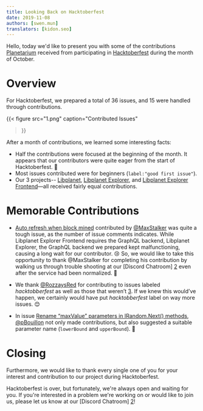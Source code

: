 ```yaml
---
title: Looking Back on Hacktoberfest
date: 2019-11-08
authors: [swen.mun]
translators: [kidon.seo]
---
```


Hello, today we'd like to present you with some of the contributions [Planetarium] received from participating in [Hacktoberfest] during the month of October.


# Overview

For Hacktoberfest, we prepared a total of 36 issues, and 15 were handled through contributions.

{{<
figure
  src="1.png"
  caption="Contributed Issues"
>}}

After a month of contributions, we learned some interesting facts:

- Half the contributions were focused at the beginning of the month. It appears that our contributors were quite eager from the start of Hacktoberfest. 🏃
- Most issues contributed were for beginners (`label:"good first issue"`).
- Our 3 projects-- [Libplanet], [Libplanet Explorer], and [Libplanet Explorer Frontend]—all received fairly equal contributions.


# Memorable Contributions

- [Auto refresh when block mined][planetarium/libplanet-explorer-frontend#37] contributed by [@MaxStalker] was quite a tough issue, as the number of issue comments indicates. While Libplanet Explorer Frontend requires the GraphQL backend, Libplanet Explorer, the GraphQL backend we prepared kept malfunctioning, causing a long wait for our contributor. 😢 So, we would like to take this opportunity to thank @MaxStalker for completing his contribution by walking us through trouble shooting at our [Discord Chatroom] [2] even after the service had been normalized. 🙇

- We thank [@RozzaysRed] for contributing to issues labeled *hacktobberfest* as well as those that weren’t [3]. If we knew this would’ve happen, we certainly would have put *hacktobberfest* label on way more issues. 😊

- In issue [Rename “maxValue” parameters in IRandom.Next() methods][planetarium/libplanet#555], [@pBouillon] not only made contributions, but also suggested a suitable parameter name (`lowerBound` and `upperBound`). 💬


# Closing

Furthermore, we would like to thank every single one of you for your interest and contribution to our project during Hacktoberfest.

Hacktoberfest is over, but fortunately, we're always open and waiting for you. If you're interested in a problem we're working on or would like to join us, please let us know at our [Discord Chatroom] [2]!


[Planetarium]: https://planetariumhq.com
[Hacktoberfest]: https://hacktoberfest.digitalocean.com/
[Libplanet]: https://github.com/planetarium/libplanet/
[Libplanet Explorer]: https://github.com/planetarium/libplanet-explorer/
[Libplanet Explorer Frontend]: https://github.com/planetarium/libplanet-explorer-frontend/
[planetarium/libplanet-explorer-frontend#37]: https://github.com/planetarium/libplanet-explorer-frontend/issues/37
[planetarium/libplanet#555]: https://github.com/planetarium/libplanet/issues/555
[@MaxStalker]: https://github.com/MaxStalker
[@RozzaysRed]: https://github.com/RozzaysRed
[@pBouillon]: https://github.com/pBouillon
[1]: https://github.com/issues?page=2&q=archived%3Afalse+label%3Ahacktoberfest+org%3Aplanetarium+updated%3A%3C%3D2019-11-01&utf8=%E2%9C%93
[2]: https://discord.gg/planetarium
[3]: https://github.com/issues?q=assignee%3ARozzaysRed+is%3Aclosed
